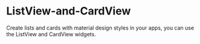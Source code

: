 # ListView-and-CardView
Create lists and cards with material design styles in your apps, you can use the ListView and CardView widgets.
